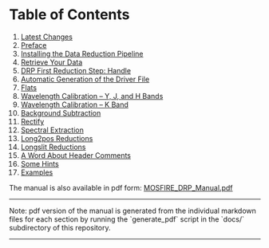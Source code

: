 # Table of Contents

1. [Latest Changes](changes)
2. [Preface](preface)
3. [Installing the Data Reduction Pipeline](installing)
4. [Retrieve Your Data](retrieve)
5. [DRP First Reduction Step: Handle](handle)
6. [Automatic Generation of the Driver File](autodriver)
7. [Flats](flats)
8. [Wavelength Calibration – Y, J, and H Bands](wavelengthYJH)
9. [Wavelength Calibration – K Band](wavelengthK)
10. [Background Subtraction](background)
11. [Rectify](rectify)
12. [Spectral Extraction](extract)
13. [Long2pos Reductions](long2pos)
14. [Longslit Reductions](longslit)
15. [A Word About Header Comments](headercomments)
16. [Some Hints](hints)
17. [Examples](example)

The manual is also available in pdf form: [MOSFIRE_DRP_Manual.pdf](MOSFIRE_DRP_Manual.pdf)

<hr>
Note: pdf version of the manual is generated from the individual markdown files for each section by running the `generate_pdf` script in the `docs/` subdirectory of this repository.
<hr>
